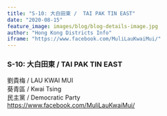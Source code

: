 ```yaml
---
title: "S-10: 大白田東 /  TAI PAK TIN EAST"
date: "2020-08-15"
feature_image: images/blog/blog-details-image.jpg
author: "Hong Kong Districts Info"
iframe: "https://www.facebook.com/MuliLauKwaiMui/"
---
```


### S-10: 大白田東 /  TAI PAK TIN EAST  
劉貴梅 /  LAU KWAI MUI  
葵青區 / Kwai Tsing  
民主黨 /  Democratic Party  
https://www.facebook.com/MuliLauKwaiMui/
